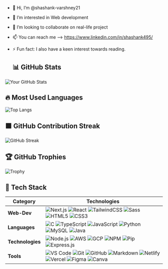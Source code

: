 - 👋 Hi, I’m @shashank-varshney21
- 👀 I’m interested in Web development
- 💞️ I’m looking to collaborate on real-life project
- 📫 You can reach me --> https://www.linkedin.com/in/shashank495/
- ⚡ Fun fact: I also have a keen interest towards reading.

  ## 📊 GitHub Stats

![Your GitHub Stats](https://github-readme-stats.vercel.app/api?username=shashank-varshney21&show_icons=true&theme=radical)

## 🔥 Most Used Languages

![Top Langs](https://github-readme-stats.vercel.app/api/top-langs/?username=shashank-varshney21&layout=compact&theme=radical)

## 🟩 GitHub Contribution Streak

![GitHub Streak](https://streak-stats.demolab.com?user=shashank-varshney21&theme=radical&hide_border=true)


## 🏆 GitHub Trophies

![Trophy](https://github-profile-trophy.vercel.app/?username=shashank-varshney21&no-bg=false&margin-w=4&theme=radical&title=Commit,PullRequest,Repositories)

## 🚀 Tech Stack

| Category         | Technologies                                                                                                                                               |
|------------------|-------------------------------------------------------------------------------------------------------------------------------------------------------------|
| **Web-Dev** | ![Next.js](https://img.shields.io/badge/Next.js-000000?logo=nextdotjs&logoColor=white) ![React](https://img.shields.io/badge/React-20232A?logo=react&logoColor=61DAFB) ![TailwindCSS](https://img.shields.io/badge/TailwindCSS-06B6D4?logo=tailwindcss&logoColor=white) ![Sass](https://img.shields.io/badge/Sass-CC6699?logo=sass&logoColor=white) ![HTML5](https://img.shields.io/badge/HTML5-E34F26?logo=html5&logoColor=white) ![CSS3](https://img.shields.io/badge/CSS3-1572B6?logo=css3&logoColor=white) 
| **Languages**     | ![C](https://img.shields.io/badge/C-A8B9CC?logo=c&logoColor=white) ![TypeScript](https://img.shields.io/badge/TypeScript-3178C6?logo=typescript&logoColor=white) ![JavaScript](https://img.shields.io/badge/JavaScript-F7DF1E?logo=javascript&logoColor=black) ![Python](https://img.shields.io/badge/Python-3776AB?logo=python&logoColor=white) ![MySQL](https://img.shields.io/badge/MySQL-4479A1?logo=mysql&logoColor=white) ![Java](https://img.shields.io/badge/Java-007396?logo=java&logoColor=white) |
| **Technologies**  | ![Node.js](https://img.shields.io/badge/Node.js-339933?logo=node.js&logoColor=white) ![AWS](https://img.shields.io/badge/AWS-232F3E?logo=amazonaws&logoColor=white) ![GCP](https://img.shields.io/badge/GCP-4285F4?logo=googlecloud&logoColor=white) ![NPM](https://img.shields.io/badge/NPM-CB3837?logo=npm&logoColor=white) ![Pip](https://img.shields.io/badge/pip-3776AB?logo=pypi&logoColor=white) ![Express.js](https://img.shields.io/badge/Express.js-000000?logo=express&logoColor=white) |
| **Tools**         | ![VS Code](https://img.shields.io/badge/VS%20Code-007ACC?logo=visual-studio-code&logoColor=white) ![Git](https://img.shields.io/badge/Git-F05032?logo=git&logoColor=white) ![GitHub](https://img.shields.io/badge/GitHub-181717?logo=github&logoColor=white) ![Markdown](https://img.shields.io/badge/Markdown-000000?logo=markdown&logoColor=white) ![Netlify](https://img.shields.io/badge/Netlify-00C7B7?logo=netlify&logoColor=white) ![Vercel](https://img.shields.io/badge/Vercel-000000?logo=vercel&logoColor=white) ![Figma](https://img.shields.io/badge/Figma-F24E1E?logo=figma&logoColor=white) ![Canva](https://img.shields.io/badge/Canva-00C4CC?logo=canva&logoColor=white) |

